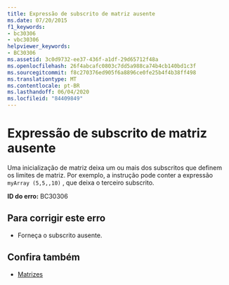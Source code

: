 ```yaml
---
title: Expressão de subscrito de matriz ausente
ms.date: 07/20/2015
f1_keywords:
- bc30306
- vbc30306
helpviewer_keywords:
- BC30306
ms.assetid: 3c0d9732-ee37-436f-a1df-29d65712f48a
ms.openlocfilehash: 26f4abcafc0803c7dd5a988ca74b4cb140bd1c3f
ms.sourcegitcommit: f8c270376ed905f6a8896ce0fe25b4f4b38ff498
ms.translationtype: MT
ms.contentlocale: pt-BR
ms.lasthandoff: 06/04/2020
ms.locfileid: "84409849"
---
```

# <a name="array-subscript-expression-missing"></a>Expressão de subscrito de matriz ausente
Uma inicialização de matriz deixa um ou mais dos subscritos que definem os limites de matriz. Por exemplo, a instrução pode conter a expressão `myArray (5,5,,10)` , que deixa o terceiro subscrito.  
  
 **ID do erro:** BC30306  
  
## <a name="to-correct-this-error"></a>Para corrigir este erro  
  
- Forneça o subscrito ausente.  
  
## <a name="see-also"></a>Confira também

- [Matrizes](../../programming-guide/language-features/arrays/index.md)
